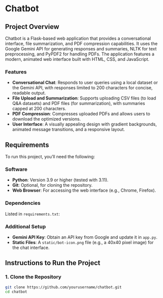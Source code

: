 # Chatbot

## Project Overview

Chatbot is a Flask-based web application that provides a conversational interface, file summarization, and PDF compression capabilities. It uses the Google Gemini API for generating responses and summaries, NLTK for text preprocessing, and PyPDF2 for handling PDFs. The application features a modern, animated web interface built with HTML, CSS, and JavaScript.

### Features
- **Conversational Chat**: Responds to user queries using a local dataset or the Gemini API, with responses limited to 200 characters for concise, readable output.
- **File Upload and Summarization**: Supports uploading CSV files (to load Q&A datasets) and PDF files (for summarization), with summaries capped at 200 characters.
- **PDF Compression**: Compresses uploaded PDFs and allows users to download the optimized versions.
- **User Interface**: A visually appealing design with gradient backgrounds, animated message transitions, and a responsive layout.

## Requirements

To run this project, you’ll need the following:

### Software
- **Python**: Version 3.9 or higher (tested with 3.11).
- **Git**: Optional, for cloning the repository.
- **Web Browser**: For accessing the web interface (e.g., Chrome, Firefox).

### Dependencies
Listed in `requirements.txt`:

### Additional Setup
- **Gemini API Key**: Obtain an API key from Google and update it in `app.py`.
- **Static Files**: A `static/bot-icon.png` file (e.g., a 40x40 pixel image) for the chat interface.

## Instructions to Run the Project

### 1. Clone the Repository
```bash
git clone https://github.com/yourusername/chatbot.git
cd chatbot
